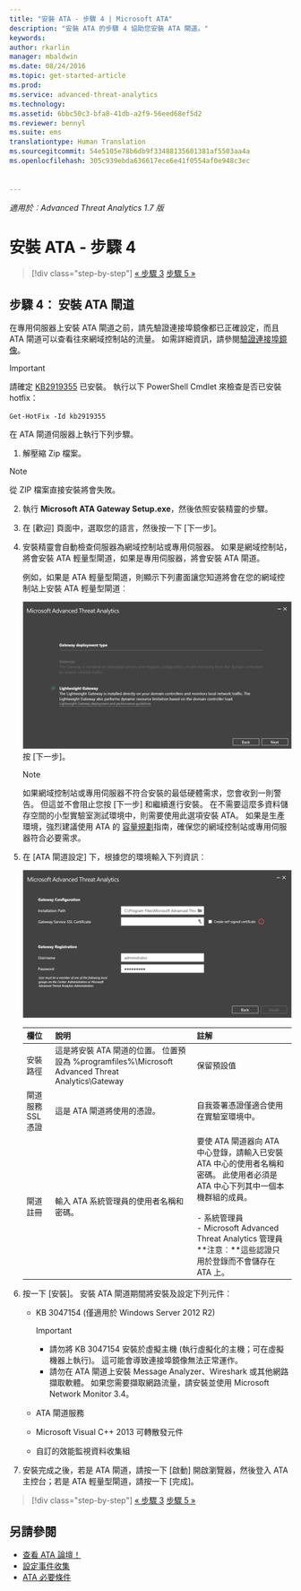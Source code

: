```yaml
---
title: "安裝 ATA - 步驟 4 | Microsoft ATA"
description: "安裝 ATA 的步驟 4 協助您安裝 ATA 閘道。"
keywords: 
author: rkarlin
manager: mbaldwin
ms.date: 08/24/2016
ms.topic: get-started-article
ms.prod: 
ms.service: advanced-threat-analytics
ms.technology: 
ms.assetid: 6bbc50c3-bfa8-41db-a2f9-56eed68ef5d2
ms.reviewer: bennyl
ms.suite: ems
translationtype: Human Translation
ms.sourcegitcommit: 54e5105e78b6db9f33488135601381af5503aa4a
ms.openlocfilehash: 305c939ebda636617ece6e41f0554af0e948c3ec


---
```


*適用於︰Advanced Threat Analytics 1.7 版*



# 安裝 ATA - 步驟 4

>[!div class="step-by-step"]
[« 步驟 3](install-ata-step3.md)
[步驟 5 »](install-ata-step5.md)

## 步驟 4： 安裝 ATA 閘道

在專用伺服器上安裝 ATA 閘道之前，請先驗證連接埠鏡像都已正確設定，而且 ATA 閘道可以查看往來網域控制站的流量。 如需詳細資訊，請參閱[驗證連接埠鏡像](validate-port-mirroring.md)。


> [!IMPORTANT]
> 請確定 [KB2919355](http://support.microsoft.com/kb/2919355/) 已安裝。  執行以下 PowerShell Cmdlet 來檢查是否已安裝 hotfix：
>
> `Get-HotFix -Id kb2919355`

在 ATA 閘道伺服器上執行下列步驟。

1.  解壓縮 Zip 檔案。 
> [!NOTE] 
> 從 ZIP 檔案直接安裝將會失敗。

2.  執行 **Microsoft ATA Gateway Setup.exe**，然後依照安裝精靈的步驟。

3.  在 [歡迎] 頁面中，選取您的語言，然後按一下 [下一步]。

4.  安裝精靈會自動檢查伺服器為網域控制站或專用伺服器。 如果是網域控制站，將會安裝 ATA 輕量型閘道，如果是專用伺服器，將會安裝 ATA 閘道。 
    
    例如，如果是 ATA 輕量型閘道，則顯示下列畫面讓您知道將會在您的網域控制站上安裝 ATA 輕量型閘道︰
    
    ![ATA 輕量型閘道安裝](media/ATA-lightweight-gateway-install-selected.png) 按 [下一步]。

    > [!NOTE] 
    > 如果網域控制站或專用伺服器不符合安裝的最低硬體需求，您會收到一則警告。 但這並不會阻止您按 [下一步] 和繼續進行安裝。 在不需要這麼多資料儲存空間的小型實驗室測試環境中，則需要使用此選項安裝 ATA。 如果是生產環境，強烈建議使用 ATA 的 [容量規劃](/advanced-threat-analytics/plan-design/ata-capacity-planning)指南，確保您的網域控制站或專用伺服器符合必要需求。

4.  在 [ATA 閘道設定] 下，根據您的環境輸入下列資訊︰

    ![ATA 閘道組態設定影像](media/ATA-Gateway-Configuration.png)

    |欄位|說明|註解|
    |---------|---------------|------------|
    |安裝路徑|這是將安裝 ATA 閘道的位置。 位置預設為 %programfiles%\Microsoft Advanced Threat Analytics\Gateway|保留預設值|
    |閘道服務 SSL 憑證|這是 ATA 閘道將使用的憑證。|自我簽署憑證僅適合使用在實驗室環境中。|
    |閘道註冊|輸入 ATA 系統管理員的使用者名稱和密碼。|要使 ATA 閘道器向 ATA 中心登錄，請輸入已安裝 ATA 中心的使用者名稱和密碼。 此使用者必須是 ATA 中心下列其中一個本機群組的成員。<br /><br />-   系統管理員<br />-   Microsoft Advanced Threat Analytics 管理員 **注意︰**這些認證只用於登錄而不會儲存在 ATA 上。|
    
5. 按一下 [安裝]。 安裝 ATA 閘道期間將安裝及設定下列元件︰

    -   KB 3047154 (僅適用於 Windows Server 2012 R2)

        > [!IMPORTANT]
        > -   請勿將 KB 3047154 安裝於虛擬主機 (執行虛擬化的主機；可在虛擬機器上執行)。 這可能會導致連接埠鏡像無法正常運作。 
        > -   請勿在 ATA 閘道上安裝 Message Analyzer、Wireshark 或其他網路擷取軟體。 如果您需要擷取網路流量，請安裝並使用 Microsoft Network Monitor 3.4。

    -   ATA 閘道服務

    -   Microsoft Visual C++ 2013 可轉散發元件

    -   自訂的效能監視資料收集組

5.  安裝完成之後，若是 ATA 閘道，請按一下 [啟動] 開啟瀏覽器，然後登入 ATA 主控台；若是 ATA 輕量型閘道，請按一下 [完成]。


>[!div class="step-by-step"]
[« 步驟 3](install-ata-step3.md)
[步驟 5 »](install-ata-step5.md)

## 另請參閱

- [查看 ATA 論壇！](https://social.technet.microsoft.com/Forums/security/home?forum=mata)
- [設定事件收集](configure-event-collection.md)
- [ATA 必要條件](/advanced-threat-analytics/plan-design/ata-prerequisites)




<!--HONumber=Aug16_HO5-->


